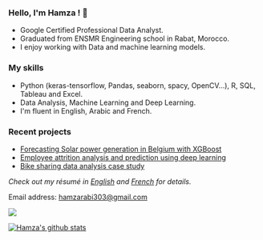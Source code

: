 
### Hello, I'm Hamza ! 👋
   * Google Certified Professional Data Analyst.
   * Graduated from ENSMR Engineering school in Rabat, Morocco. 
   * I enjoy working with Data and machine learning models. 
 ### My skills 
   * Python (keras-tensorflow, Pandas, seaborn, spacy, OpenCV...), R, SQL, Tableau and Excel. 
   * Data Analysis, Machine Learning and Deep Learning. 
   * I'm fluent in English, Arabic and French.

### Recent projects
   * [Forecasting Solar power generation in Belgium with XGBoost](https://github.com/hamzarabi3/solar-power-generation-forecasting)
   * [Employee attrition analysis and prediction using deep learning](https://github.com/hamzarabi3/Employee_Attrition_analysis_and_prediction)
   * [Bike sharing data analysis case study](https://github.com/hamzarabi3/Bike-sharing-data-analysis-case-study)

*Check out my résumé in [English](Hamza_RABI_resume.pdf) and [French](Hamza_RABI_resume_FR.pdf) for details.* 


  Email address: hamzarabi303@gmail.com
  
  [<img src="https://img.shields.io/badge/linkedin-%230077B5.svg?&style=for-the-badge&logo=linkedin&logoColor=white" />](https://www.linkedin.com/in/hamza-rabi)  
  
[![Hamza's github stats](https://github-readme-stats.vercel.app/api?username=hamzarabi3&theme=blue-green)](https://github.com/anuraghazra/github-readme-stats)
